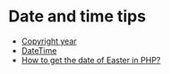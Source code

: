 # Date and time tips

* [Copyright year](01-copyright-year.md)
* [DateTime](02-datetime.md)
* [How to get the date of Easter in PHP?](03-easter.md)
